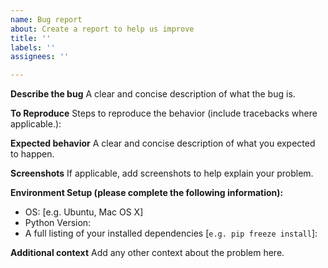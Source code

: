 ```yaml
---
name: Bug report
about: Create a report to help us improve
title: ''
labels: ''
assignees: ''

---
```


**Describe the bug**
A clear and concise description of what the bug is.

**To Reproduce**
Steps to reproduce the behavior (include tracebacks where applicable.):

**Expected behavior**
A clear and concise description of what you expected to happen.

**Screenshots**
If applicable, add screenshots to help explain your problem.

**Environment Setup (please complete the following information):**
 - OS: [e.g. Ubuntu, Mac OS X]
 - Python Version:
 - A full listing of your installed dependencies [`e.g. pip freeze install`]:

**Additional context**
Add any other context about the problem here.
